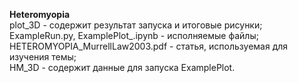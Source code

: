 __Heteromyopia__  
plot_3D - содержит результат запуска и итоговые рисунки;  
ExampleRun.py, ExamplePlot_.ipynb - исполняемые файлы;  
HETEROMYOPIA_MurrellLaw2003.pdf - статья, используемая для изучения темы;  
HM_3D - содержит данные для запуска ExamplePlot.
